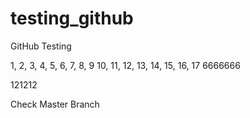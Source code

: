 # testing_github
GitHub Testing

1, 2, 3, 4, 5, 6, 7, 8, 9
10, 11, 12, 13, 14, 15, 16, 17
6666666

121212

Check Master Branch